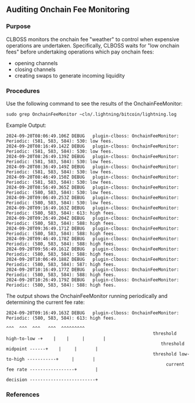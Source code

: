 ## Auditing Onchain Fee Monitoring

### Purpose

CLBOSS monitors the onchain fee "weather" to control when expensive
operations are undertaken.  Specifically, CLBOSS waits for "low
onchain fees" before undertaking operations which pay onchain fees:
- opening channels
- closing channels
- creating swaps to generate incoming liquidity

### Procedures

Use the following command to see the results of the OnchainFeeMonitor:
```
sudo grep OnchainFeeMonitor ~cln/.lightning/bitcoin/lightning.log
```

Example Output:
```
2024-09-20T08:06:49.106Z DEBUG   plugin-clboss: OnchainFeeMonitor: Periodic: (581, 583, 584): 530: low fees.
2024-09-20T08:16:49.142Z DEBUG   plugin-clboss: OnchainFeeMonitor: Periodic: (581, 583, 584): 530: low fees.
2024-09-20T08:26:49.139Z DEBUG   plugin-clboss: OnchainFeeMonitor: Periodic: (581, 583, 584): 530: low fees.
2024-09-20T08:36:49.149Z DEBUG   plugin-clboss: OnchainFeeMonitor: Periodic: (581, 583, 584): 530: low fees.
2024-09-20T08:46:49.150Z DEBUG   plugin-clboss: OnchainFeeMonitor: Periodic: (581, 583, 584): 530: low fees.
2024-09-20T08:56:49.365Z DEBUG   plugin-clboss: OnchainFeeMonitor: Periodic: (580, 583, 584): 530: low fees.
2024-09-20T09:06:49.253Z DEBUG   plugin-clboss: OnchainFeeMonitor: Periodic: (580, 583, 584): 530: low fees.
2024-09-20T09:16:49.163Z DEBUG   plugin-clboss: OnchainFeeMonitor: Periodic: (580, 583, 584): 613: high fees.
2024-09-20T09:26:49.204Z DEBUG   plugin-clboss: OnchainFeeMonitor: Periodic: (580, 583, 584): 588: high fees.
2024-09-20T09:36:49.171Z DEBUG   plugin-clboss: OnchainFeeMonitor: Periodic: (580, 583, 584): 588: high fees.
2024-09-20T09:46:49.178Z DEBUG   plugin-clboss: OnchainFeeMonitor: Periodic: (580, 583, 584): 588: high fees.
2024-09-20T09:56:49.161Z DEBUG   plugin-clboss: OnchainFeeMonitor: Periodic: (580, 583, 584): 588: high fees.
2024-09-20T10:06:49.188Z DEBUG   plugin-clboss: OnchainFeeMonitor: Periodic: (580, 583, 584): 587: high fees.
2024-09-20T10:16:49.177Z DEBUG   plugin-clboss: OnchainFeeMonitor: Periodic: (580, 583, 584): 588: high fees.
2024-09-20T10:26:49.179Z DEBUG   plugin-clboss: OnchainFeeMonitor: Periodic: (580, 583, 584): 588: high fees.
```

The output shows the OnchainFeeMonitor running periodically and determining the current fee rate:
```
2024-09-20T09:16:49.163Z DEBUG   plugin-clboss: OnchainFeeMonitor: Periodic: (580, 583, 584): 613: high fees.
                                                                              ^^^  ^^^  ^^^   ^^^  ^^^^^^^^^
                                                        threshold high-to-low -+    |    |     |       |
                                                           threshold midpoint ------+    |     |       |
                                                        threshold low-to-high -----------+     |       |
                                                             current fee rate -----------------+       |
                                                                     decision -------------------------+
```

### References

